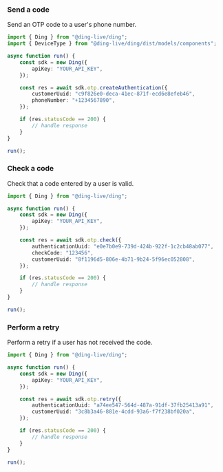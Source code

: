 <!-- Start SDK Example Usage [usage] -->
### Send a code

Send an OTP code to a user's phone number.


```typescript
import { Ding } from "@ding-live/ding";
import { DeviceType } from "@ding-live/ding/dist/models/components";

async function run() {
    const sdk = new Ding({
        apiKey: "YOUR_API_KEY",
    });

    const res = await sdk.otp.createAuthentication({
        customerUuid: "c9f826e0-deca-41ec-871f-ecd6e8efeb46",
        phoneNumber: "+1234567890",
    });

    if (res.statusCode == 200) {
        // handle response
    }
}

run();

```

### Check a code

Check that a code entered by a user is valid.


```typescript
import { Ding } from "@ding-live/ding";

async function run() {
    const sdk = new Ding({
        apiKey: "YOUR_API_KEY",
    });

    const res = await sdk.otp.check({
        authenticationUuid: "e0e7b0e9-739d-424b-922f-1c2cb48ab077",
        checkCode: "123456",
        customerUuid: "8f1196d5-806e-4b71-9b24-5f96ec052808",
    });

    if (res.statusCode == 200) {
        // handle response
    }
}

run();

```

### Perform a retry

Perform a retry if a user has not received the code.


```typescript
import { Ding } from "@ding-live/ding";

async function run() {
    const sdk = new Ding({
        apiKey: "YOUR_API_KEY",
    });

    const res = await sdk.otp.retry({
        authenticationUuid: "a74ee547-564d-487a-91df-37fb25413a91",
        customerUuid: "3c8b3a46-881e-4cdd-93a6-f7f238bf020a",
    });

    if (res.statusCode == 200) {
        // handle response
    }
}

run();

```
<!-- End SDK Example Usage [usage] -->